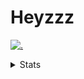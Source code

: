 # Heyzzz  

[![.](https://skillicons.dev/icons?i=js,java)](https://skillicons.dev)  

<details>
<summary>Stats</summary
<!--START_SECTION:waka-->

```txt
JavaScript   17 hrs 39 mins  ███████████▓░░░░░░░░░░░░░   47.33 %
Rust         10 hrs 43 mins  ███████▒░░░░░░░░░░░░░░░░░   28.72 %
CSS          3 hrs 48 mins   ██▓░░░░░░░░░░░░░░░░░░░░░░   10.19 %
JSON         2 hrs 33 mins   █▓░░░░░░░░░░░░░░░░░░░░░░░   06.86 %
C++          1 hr 44 mins    █▒░░░░░░░░░░░░░░░░░░░░░░░   04.68 %
```

<!--END_SECTION:waka-->
</details>
